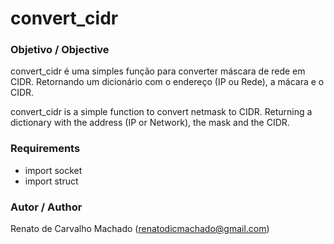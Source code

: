 # convert_cidr

### Objetivo / Objective

convert_cidr é uma simples função para converter máscara de rede em CIDR.
Retornando um dicionário com o endereço (IP ou Rede), a mácara e o CIDR.

convert_cidr is a simple function to convert netmask to CIDR.
Returning a dictionary with the address (IP or Network), the mask and the CIDR.

### Requirements 
* import socket
* import struct

### Autor / Author 
Renato de Carvalho Machado (renatodicmachado@gmail.com)
